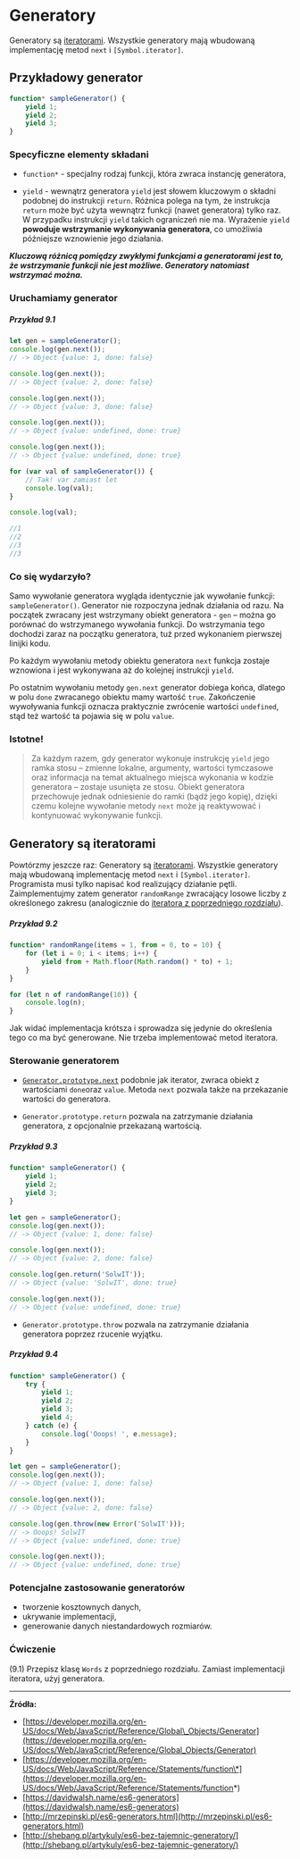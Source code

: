 # Generatory

Generatory są [iteratorami](/iterators-and-for-of.md). Wszystkie generatory mają wbudowaną implementację metod `next` i `[Symbol.iterator]`.

## Przykładowy generator

```js
function* sampleGenerator() {
    yield 1;
    yield 2;
    yield 3;
}
```

### Specyficzne elementy składani

* `function*` - specjalny rodzaj funkcji, która zwraca instancję generatora,

* `yield` - wewnątrz generatora `yield` jest słowem kluczowym o składni podobnej do instrukcji `return`. Różnica polega na tym, że instrukcja `return` może być użyta wewnątrz funkcji (nawet generatora) tylko raz. W przypadku instrukcji `yield` takich ograniczeń nie ma. Wyrażenie `yield` **powoduje wstrzymanie wykonywania generatora**, co umożliwia późniejsze wznowienie jego działania.

_**Kluczową różnicą pomiędzy zwykłymi funkcjami a generatorami jest to, że  wstrzymanie funkcji nie jest możliwe. Generatory natomiast wstrzymać można.**_

### Uruchamiamy generator

##### Przykład 9.1
```js
let gen = sampleGenerator();
console.log(gen.next()); 
// -> Object {value: 1, done: false}

console.log(gen.next()); 
// -> Object {value: 2, done: false}

console.log(gen.next()); 
// -> Object {value: 3, done: false}

console.log(gen.next()); 
// -> Object {value: undefined, done: true}

console.log(gen.next()); 
// -> Object {value: undefined, done: true}

for (var val of sampleGenerator()) { 
    // Tak! var zamiast let
    console.log(val);
}

console.log(val);

//1
//2
//3
//3
```

### Co się wydarzyło?

Samo wywołanie generatora wygląda identycznie jak wywołanie funkcji: `sampleGenerator()`.  Generator nie rozpoczyna jednak działania od razu. Na początek zwracany jest wstrzymany obiekt generatora - `gen` – można go porównać do wstrzymanego wywołania funkcji. Do wstrzymania tego dochodzi zaraz na początku generatora, tuż przed wykonaniem pierwszej linijki kodu.

Po każdym wywołaniu metody obiektu generatora `next` funkcja zostaje wznowiona i jest wykonywana aż do kolejnej instrukcji `yield`.

Po ostatnim wywołaniu metody `gen.next` generator dobiega końca, dlatego w polu `done` zwracanego obiektu mamy wartość `true`. Zakończenie wywoływania funkcji oznacza praktycznie zwrócenie wartości `undefined`, stąd też wartość ta pojawia się w polu `value`.

### Istotne!

> Za każdym razem, gdy generator wykonuje instrukcję `yield` jego ramka stosu – zmienne lokalne, argumenty, wartości tymczasowe oraz informacja na temat aktualnego miejsca wykonania w kodzie generatora – zostaje usunięta ze stosu. Obiekt generatora przechowuje jednak odniesienie do ramki (bądź jego kopię), dzięki czemu kolejne wywołanie metody `next` może ją reaktywować i kontynuować wykonywanie funkcji.

## Generatory są iteratorami

Powtórzmy jeszcze raz: Generatory są [iteratorami](/iterators-and-for-of.md). Wszystkie generatory mają wbudowaną implementację metod `next` i `[Symbol.iterator]`.  Programista musi tylko napisać kod realizujący działanie pętli.  Zaimplementujmy zatem generator `randomRange` zwracający losowe liczby z określonego zakresu (analogicznie do [iteratora z poprzedniego rozdziału](/iterators-and-for-of.md)).

##### Przykład 9.2
```js
function* randomRange(items = 1, from = 0, to = 10) {
    for (let i = 0; i < items; i++) {
        yield from + Math.floor(Math.random() * to) + 1;
    }
}

for (let n of randomRange(10)) {
    console.log(n);
}
```

Jak widać implementacja krótsza i sprowadza się jedynie do określenia tego co ma być generowane. Nie trzeba implementować metod iteratora.

### Sterowanie generatorem

* [`Generator.prototype.next`](https://developer.mozilla.org/en-US/docs/Web/JavaScript/Reference/Global_Objects/Generator/next) podobnie jak iterator, zwraca obiekt z wartościami  `done`oraz `value`. Metoda `next` pozwala także na przekazanie wartości do generatora.

* `Generator.prototype.return`  pozwala na zatrzymanie działania generatora, z opcjonalnie przekazaną wartością.

##### Przykład 9.3
```js
function* sampleGenerator() {
    yield 1;
    yield 2;
    yield 3;
}

let gen = sampleGenerator();
console.log(gen.next()); 
// -> Object {value: 1, done: false}

console.log(gen.next()); 
// -> Object {value: 2, done: false}

console.log(gen.return('SolwIT')); 
// -> Object {value: 'SolwIT', done: true}

console.log(gen.next()); 
// -> Object {value: undefined, done: true}
```

* `Generator.prototype.throw` pozwala na zatrzymanie działania generatora poprzez rzucenie wyjątku.

##### Przykład 9.4
```js
function* sampleGenerator() {
    try {
        yield 1;
        yield 2;
        yield 3;
        yield 4;
    } catch (e) {
        console.log('Ooops! ', e.message);
    }
}

let gen = sampleGenerator();
console.log(gen.next()); 
// -> Object {value: 1, done: false}

console.log(gen.next()); 
// -> Object {value: 2, done: false}

console.log(gen.throw(new Error('SolwIT'))); 
// -> Ooops! SolwIT
// -> Object {value: undefined, done: true}

console.log(gen.next()); 
// -> Object {value: undefined, done: true}
```

### Potencjalne zastosowanie generatorów

* tworzenie kosztownych danych,
* ukrywanie implementacji,
* generowanie danych niestandardowych rozmiarów.

### Ćwiczenie

(9.1) Przepisz klasę `Words` z poprzedniego rozdziału. Zamiast implementacji iteratora, użyj generatora.

---

**Źródła:**

* [https://developer.mozilla.org/en-US/docs/Web/JavaScript/Reference/Global\_Objects/Generator](https://developer.mozilla.org/en-US/docs/Web/JavaScript/Reference/Global_Objects/Generator)
* [https://developer.mozilla.org/en-US/docs/Web/JavaScript/Reference/Statements/function\*](https://developer.mozilla.org/en-US/docs/Web/JavaScript/Reference/Statements/function*)
* [https://davidwalsh.name/es6-generators](https://davidwalsh.name/es6-generators)
* [http://mrzepinski.pl/es6-generators.html](http://mrzepinski.pl/es6-generators.html)
* [http://shebang.pl/artykuly/es6-bez-tajemnic-generatory/](http://shebang.pl/artykuly/es6-bez-tajemnic-generatory/)



